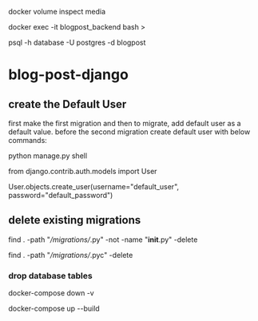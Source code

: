 docker volume inspect media

docker exec -it blogpost_backend bash > 

psql -h database -U postgres -d blogpost

# blog-post-django


## create the Default User
first make the first migration and then to migrate, add default user as a
default value. before the second migration create default user with below commands:

python manage.py shell

from django.contrib.auth.models import User

User.objects.create_user(username="default_user", password="default_password")


## delete existing migrations

find . -path "*/migrations/*.py" -not -name "__init__.py" -delete

find . -path "*/migrations/*.pyc" -delete

### drop database tables

docker-compose down -v

docker-compose up --build
